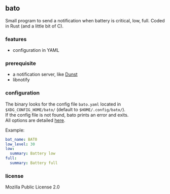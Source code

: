 ## bato

Small program to send a notification when battery is critical, low, full. Coded in Rust (and a little bit of C).

### features

* configuration in YAML

### prerequisite

- a notification server, like [Dunst](https://dunst-project.org/)
- libnotify

### configuration

The binary looks for the config file `bato.yaml` located in `$XDG_CONFIG_HOME/bato/` (default to `$HOME/.config/bato/`).\
If the config file is not found, bato prints an error and exits.\
All options are detailed [here](https://github.com/doums/bato/blob/master/bato.yaml).

Example:
```yaml
bat_name: BAT0
low_level: 30
low:
  summary: Battery low
full:
  summary: Battery full
```

### license
Mozilla Public License 2.0
